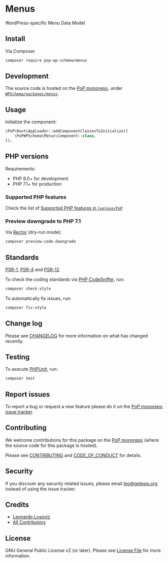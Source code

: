 # Menus

<!--
[![Build Status][ico-travis]][link-travis]
[![Quality Score][ico-code-quality]][link-code-quality]
[![Software License][ico-license]](LICENSE.md)
[![Latest Version on Packagist][ico-version]][link-packagist]
[![Coverage Status][ico-scrutinizer]][link-scrutinizer]
[![Total Downloads][ico-downloads]][link-downloads]
-->

WordPress-specific Menu Data Model

## Install

Via Composer

``` bash
composer require pop-wp-schema/menus
```

## Development

The source code is hosted on the [PoP monorepo](https://github.com/leoloso/PoP), under [`WPSchema/packages/menus`](https://github.com/leoloso/PoP/tree/master/layers/WPSchema/packages/menus).

## Usage

Initialize the component:

``` php
\PoP\Root\AppLoader::addComponentClassesToInitialize([
    \PoPWPSchema\Menus\Component::class,
]);
```

## PHP versions

Requirements:

- PHP 8.0+ for development
- PHP 7.1+ for production

### Supported PHP features

Check the list of [Supported PHP features in `leoloso/PoP`](https://github.com/leoloso/PoP/blob/master/docs/supported-php-features.md)

### Preview downgrade to PHP 7.1

Via [Rector](https://github.com/rectorphp/rector) (dry-run mode):

```bash
composer preview-code-downgrade
```

## Standards

[PSR-1](https://www.php-fig.org/psr/psr-1), [PSR-4](https://www.php-fig.org/psr/psr-4) and [PSR-12](https://www.php-fig.org/psr/psr-12).

To check the coding standards via [PHP CodeSniffer](https://github.com/squizlabs/PHP_CodeSniffer), run:

``` bash
composer check-style
```

To automatically fix issues, run:

``` bash
composer fix-style
```

## Change log

Please see [CHANGELOG](CHANGELOG.md) for more information on what has changed recently.

## Testing

To execute [PHPUnit](https://phpunit.de/), run:

``` bash
composer test
```

## Report issues

To report a bug or request a new feature please do it on the [PoP monorepo issue tracker](https://github.com/leoloso/PoP/issues).

## Contributing

We welcome contributions for this package on the [PoP monorepo](https://github.com/leoloso/PoP) (where the source code for this package is hosted).

Please see [CONTRIBUTING](CONTRIBUTING.md) and [CODE_OF_CONDUCT](CODE_OF_CONDUCT.md) for details.

## Security

If you discover any security related issues, please email leo@getpop.org instead of using the issue tracker.

## Credits

- [Leonardo Losoviz][link-author]
- [All Contributors][link-contributors]

## License

GNU General Public License v2 (or later). Please see [License File](LICENSE.md) for more information.

[ico-version]: https://img.shields.io/packagist/v/pop-wp-schema/menus.svg?style=flat-square
[ico-license]: https://img.shields.io/badge/license-GPLv2-brightgreen.svg?style=flat-square
[ico-travis]: https://img.shields.io/travis/pop-wp-schema/menus/master.svg?style=flat-square
[ico-scrutinizer]: https://img.shields.io/scrutinizer/coverage/g/pop-wp-schema/menus.svg?style=flat-square
[ico-code-quality]: https://img.shields.io/scrutinizer/g/pop-wp-schema/menus.svg?style=flat-square
[ico-downloads]: https://img.shields.io/packagist/dt/pop-wp-schema/menus.svg?style=flat-square

[link-packagist]: https://packagist.org/packages/pop-wp-schema/menus
[link-travis]: https://travis-ci.org/pop-wp-schema/menus
[link-scrutinizer]: https://scrutinizer-ci.com/g/pop-wp-schema/menus/code-structure
[link-code-quality]: https://scrutinizer-ci.com/g/pop-wp-schema/menus
[link-downloads]: https://packagist.org/packages/pop-wp-schema/menus
[link-author]: https://github.com/leoloso
[link-contributors]: ../../../../../../contributors
